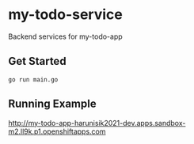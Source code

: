 # my-todo-service
Backend services for my-todo-app

## Get Started

`go run main.go`

## Running Example
http://my-todo-app-harunisik2021-dev.apps.sandbox-m2.ll9k.p1.openshiftapps.com
